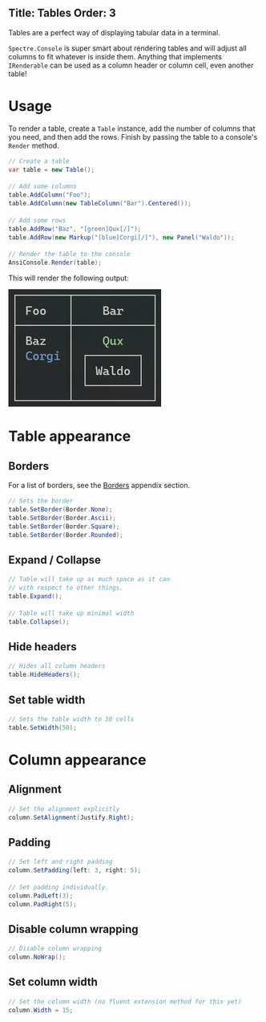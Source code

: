 Title: Tables
Order: 3
---

Tables are a perfect way of displaying tabular data in a terminal.

`Spectre.Console` is super smart about rendering tables and will adjust
all columns to fit whatever is inside them. Anything that implements 
`IRenderable` can be used as a column header or column cell, even another table!

# Usage

<!------------------------->
<!--- USAGE             --->
<!------------------------->

To render a table, create a `Table` instance, add the number of
columns that you need, and then add the rows. Finish by passing the
table to a console's `Render` method.

```csharp
// Create a table
var table = new Table();

// Add some columns
table.AddColumn("Foo");
table.AddColumn(new TableColumn("Bar").Centered());

// Add some rows
table.AddRow("Baz", "[green]Qux[/]");
table.AddRow(new Markup("[blue]Corgi[/]"), new Panel("Waldo"));

// Render the table to the console
AnsiConsole.Render(table);
```

This will render the following output:

![Table](assets/images/table.png)

# Table appearance

<!------------------------->
<!--- TABLE APPEARANCE  --->
<!------------------------->

## Borders

For a list of borders, see the [Borders](xref:borders) appendix section.

```csharp
// Sets the border
table.SetBorder(Border.None);
table.SetBorder(Border.Ascii);
table.SetBorder(Border.Square);
table.SetBorder(Border.Rounded);
```

## Expand / Collapse

```csharp
// Table will take up as much space as it can
// with respect to other things.
table.Expand();

// Table will take up minimal width
table.Collapse();
```

## Hide headers

```csharp
// Hides all column headers
table.HideHeaders();
```

## Set table width

```csharp
// Sets the table width to 50 cells
table.SetWidth(50);
```

# Column appearance

<!------------------------->
<!--- COLUMN APPEARANCE --->
<!------------------------->

## Alignment

```csharp
// Set the alignment explicitly
column.SetAlignment(Justify.Right);
```

## Padding

```csharp
// Set left and right padding
column.SetPadding(left: 3, right: 5);

// Set padding individually.
column.PadLeft(3);
column.PadRight(5);
```

## Disable column wrapping

```csharp
// Disable column wrapping
column.NoWrap();
```

## Set column width

```csharp
// Set the column width (no fluent extension method for this yet)
column.Width = 15;
```